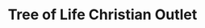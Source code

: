 ---
title: "Tree of Life Christian Outlet"
url: /centralia/tree-of-life-christian-outlet/
shop: religion
---